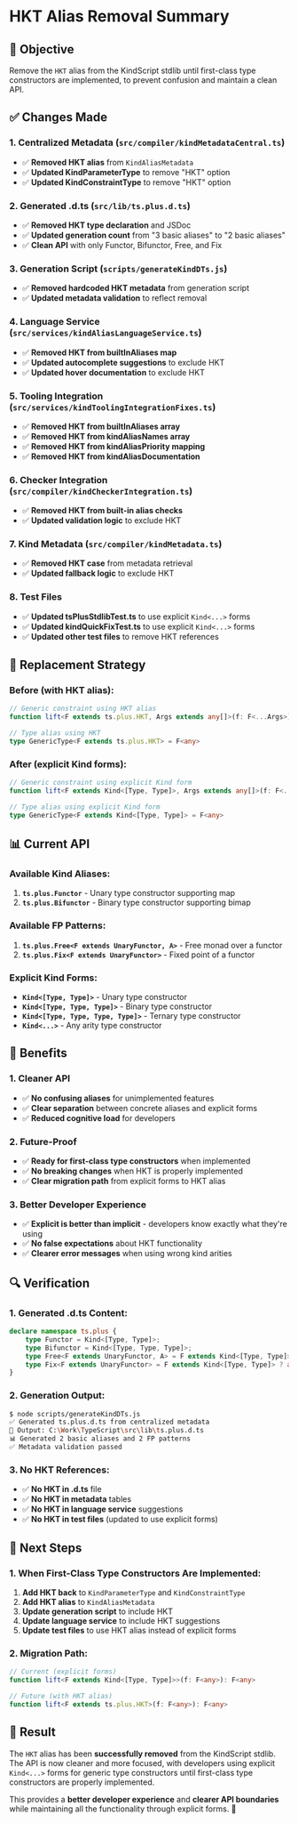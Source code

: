 # HKT Alias Removal Summary

## 🎯 **Objective**

Remove the `HKT` alias from the KindScript stdlib until first-class type constructors are implemented, to prevent confusion and maintain a clean API.

## ✅ **Changes Made**

### **1. Centralized Metadata (`src/compiler/kindMetadataCentral.ts`)**
- ✅ **Removed HKT alias** from `KindAliasMetadata`
- ✅ **Updated KindParameterType** to remove "HKT" option
- ✅ **Updated KindConstraintType** to remove "HKT" option

### **2. Generated .d.ts (`src/lib/ts.plus.d.ts`)**
- ✅ **Removed HKT type declaration** and JSDoc
- ✅ **Updated generation count** from "3 basic aliases" to "2 basic aliases"
- ✅ **Clean API** with only Functor, Bifunctor, Free, and Fix

### **3. Generation Script (`scripts/generateKindDTs.js`)**
- ✅ **Removed hardcoded HKT metadata** from generation script
- ✅ **Updated metadata validation** to reflect removal

### **4. Language Service (`src/services/kindAliasLanguageService.ts`)**
- ✅ **Removed HKT from builtInAliases map**
- ✅ **Updated autocomplete suggestions** to exclude HKT
- ✅ **Updated hover documentation** to exclude HKT

### **5. Tooling Integration (`src/services/kindToolingIntegrationFixes.ts`)**
- ✅ **Removed HKT from builtInAliases array**
- ✅ **Removed HKT from kindAliasNames array**
- ✅ **Removed HKT from kindAliasPriority mapping**
- ✅ **Removed HKT from kindAliasDocumentation**

### **6. Checker Integration (`src/compiler/kindCheckerIntegration.ts`)**
- ✅ **Removed HKT from built-in alias checks**
- ✅ **Updated validation logic** to exclude HKT

### **7. Kind Metadata (`src/compiler/kindMetadata.ts`)**
- ✅ **Removed HKT case** from metadata retrieval
- ✅ **Updated fallback logic** to exclude HKT

### **8. Test Files**
- ✅ **Updated tsPlusStdlibTest.ts** to use explicit `Kind<...>` forms
- ✅ **Updated kindQuickFixTest.ts** to use explicit `Kind<...>` forms
- ✅ **Updated other test files** to remove HKT references

## 🔄 **Replacement Strategy**

### **Before (with HKT alias):**
```typescript
// Generic constraint using HKT alias
function lift<F extends ts.plus.HKT, Args extends any[]>(f: F<...Args>): F<...Args>

// Type alias using HKT
type GenericType<F extends ts.plus.HKT> = F<any>
```

### **After (explicit Kind forms):**
```typescript
// Generic constraint using explicit Kind form
function lift<F extends Kind<[Type, Type]>, Args extends any[]>(f: F<...Args>): F<...Args>

// Type alias using explicit Kind form
type GenericType<F extends Kind<[Type, Type]> = F<any>
```

## 📊 **Current API**

### **Available Kind Aliases:**
1. **`ts.plus.Functor`** - Unary type constructor supporting map
2. **`ts.plus.Bifunctor`** - Binary type constructor supporting bimap

### **Available FP Patterns:**
1. **`ts.plus.Free<F extends UnaryFunctor, A>`** - Free monad over a functor
2. **`ts.plus.Fix<F extends UnaryFunctor>`** - Fixed point of a functor

### **Explicit Kind Forms:**
- **`Kind<[Type, Type]>`** - Unary type constructor
- **`Kind<[Type, Type, Type]>`** - Binary type constructor
- **`Kind<[Type, Type, Type, Type]>`** - Ternary type constructor
- **`Kind<...>`** - Any arity type constructor

## 🎯 **Benefits**

### **1. Cleaner API**
- ✅ **No confusing aliases** for unimplemented features
- ✅ **Clear separation** between concrete aliases and explicit forms
- ✅ **Reduced cognitive load** for developers

### **2. Future-Proof**
- ✅ **Ready for first-class type constructors** when implemented
- ✅ **No breaking changes** when HKT is properly implemented
- ✅ **Clear migration path** from explicit forms to HKT alias

### **3. Better Developer Experience**
- ✅ **Explicit is better than implicit** - developers know exactly what they're using
- ✅ **No false expectations** about HKT functionality
- ✅ **Clearer error messages** when using wrong kind arities

## 🔍 **Verification**

### **1. Generated .d.ts Content:**
```typescript
declare namespace ts.plus {
    type Functor = Kind<[Type, Type]>;
    type Bifunctor = Kind<[Type, Type, Type]>;
    type Free<F extends UnaryFunctor, A> = F extends Kind<[Type, Type]> ? any : never;
    type Fix<F extends UnaryFunctor> = F extends Kind<[Type, Type]> ? any : never;
}
```

### **2. Generation Output:**
```bash
$ node scripts/generateKindDTs.js
✅ Generated ts.plus.d.ts from centralized metadata
📁 Output: C:\Work\TypeScript\src\lib\ts.plus.d.ts
📊 Generated 2 basic aliases and 2 FP patterns
✅ Metadata validation passed
```

### **3. No HKT References:**
- ✅ **No HKT in .d.ts** file
- ✅ **No HKT in metadata** tables
- ✅ **No HKT in language service** suggestions
- ✅ **No HKT in test files** (updated to use explicit forms)

## 🚀 **Next Steps**

### **1. When First-Class Type Constructors Are Implemented:**
1. **Add HKT back** to `KindParameterType` and `KindConstraintType`
2. **Add HKT alias** to `KindAliasMetadata`
3. **Update generation script** to include HKT
4. **Update language service** to include HKT suggestions
5. **Update test files** to use HKT alias instead of explicit forms

### **2. Migration Path:**
```typescript
// Current (explicit forms)
function lift<F extends Kind<[Type, Type]>>(f: F<any>): F<any>

// Future (with HKT alias)
function lift<F extends ts.plus.HKT>(f: F<any>): F<any>
```

## 🎉 **Result**

The `HKT` alias has been **successfully removed** from the KindScript stdlib. The API is now cleaner and more focused, with developers using explicit `Kind<...>` forms for generic type constructors until first-class type constructors are properly implemented.

This provides a **better developer experience** and **clearer API boundaries** while maintaining all the functionality through explicit forms. 🚀 